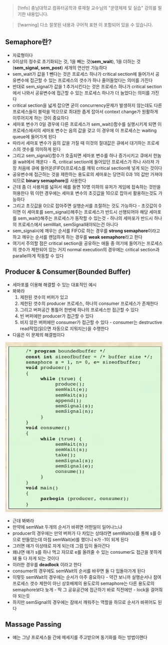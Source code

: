 > [!info] 충남대학교 컴퓨터공학과 류재철 교수님의 "운영체제 및 실습" 강의를 필기한 내용입니다.

> [!warning] 다소 잘못된 내용과 구어적 표현 이 포함되어 있을 수 있습니다.

## Semaphore란?

- 자료형이다
- 0이상의 정수로 초기화되는 것, 1을 빼는 것(**sem_wait**), 1을 더하는 것(**sem_signal, sem_post**) 세개의 연산만 가능하다
- sem_wait가 값을 1 뺀다는 것은 프로세스 하나가 critical section에 들어가서 공유변수에 접근할 수 있는 프로세스의 갯수가 하나 줄어들었다는 의미를 가진다
- 반대로 sem_signal가 값을 1 추가시킨다는 것은 프로세스 하나가 critical section에서 나와서 공유변수에 접근할 수 있는 프로세스 하나가 더 늘었다는 의미를 가진다
- critical section을 넓게 잡으면 굳이 concurrency문제가 발생하지 않는데도 다른 프로세스들이 블락을 먹으므로 최대한 좁게 잡아서 context change가 원활하게 이루어지게 하는 것이 중요하다
- 세마포 변수가 0일 경우에 다른 프로세스가 sem_wait()함수를 실행시키게 되면 이 프로세스에서의 세마포 변수는 음의 값을 갖고 이 경우에 이 프로세스는 waiting queue에 들어가게 된다
- 따라서 세마포 변수가 음의 값을 가질 때 이것의 절대값은 큐에서 대기하는 프로세스의 갯수를 의미하게 된다
- 그리고 sem_signal()함수가 호출되면 세마포 변수를 하나 증가시키고 큐에서 한놈을 wait에서 깨운다 - 즉, critical section에 들어있던 프로세스가 하나 사라져 가장 처음에 큐에 들어온(FIFO)프로세스를 깨워 critical section에 넣게 되는 것이다
- 공유변수에 접근하는 것을 제한하는 용도로의 세마포는 당연히 0과 1의 값만 가져야 되므로 **binary semaphore**를 사용한다
- 근데 좀 더 사용처를 넓혀서 예를 들면 10명 이하의 유저가 게임에 접속하는 것만을 허용한다 뭐 이런 경우에는 세마포 변수의 초깃값을 10으로 잡아서 활용하는것도 가능하다
- 그리고 초깃값을 0으로 잡아주면 실행순서를 조절하는 것도 가능하다 - 초깃값이 0이면 이 세마포를 sem_signal()해주는 프로세스가 반드시 선행되어야 해당 세마포를 sem_wait()해주는 프로세스가 동작할 수 있는것 - 하나의 세마포가 반드시 하나의 프로세스에서 semWait, semSignal돼야되는건 아니다
- sem_signal시에 깨우는 순서를 FIFO로 하는 경우를 **strong semaphore**이라고 하고 깨우는 순서를 랜덤하게 하는 경우를 **weak semaphore**라고 한다
- 여기서 주의할 점은 critical section을 공유하는 애들 중 여기에 들어가는 프로세스의 갯수가 제한되어 있는 거지 normal execution의 경우에는 critical section과 parallel하게 작동할 수 있다

## Producer & Consumer(Bounded Buffer)

- 세마포를 이용해 해결할 수 있는 대표적인 예시
- 봐봐라
	1. 제한된 갯수의 버퍼가 있고
	2. 제한된 갯수의 producer 프로세스, 하나의 consumer 프로세스가 존재한다
	3. 그리고 버퍼공간 통틀어 한번에 하나의 프로세스만 접근할 수 있다
	4. 빈 버퍼에만 producer가 접근할 수 있다
	5. 비지 않은 버퍼에만 consumer가 접근할 수 있다 - consumer는 destructive read작업(읽으면 자동으로 지워지는)을 수행한다
- 다음은 이 문제의 해결법이다

![%E1%84%8B%E1%85%B5%E1%84%85%E1%85%A9%E1%86%AB05%20-%20Semaphore%204a670ca98a3a4d26a2268dc25770479b/image1.png](gardens/os/originals/os.spring.2021.cse.cnu.ac.kr/images/5/image1.png)

- 근데 봐봐라
- 만약에 semWait 두개의 순서가 바뀌면 어떤일이 일어나느냐
- producer의 경우에는 만약 버퍼가 다 차있는 상태라면 semWait(s)를 통해 s를 0으로 만들었는데 마침 semWait(e)를 했더니 e가 -1이 되게 된다
- 그러면 얘가 이상태로 자게 되는데 그럼 입이 돌아간다
- 왜냐면 얘가 s를 하나 먹고 자므로 e를 올려줄 수 있는 consumer도 접근을 못하게 돼 둘 다 자게 되는 것이다
- 이러한 경우를 **deadlock** 이라고 한다
- consumer의 경우에도 semWait의 순서를 바꾸면 둘 다 입돌아가게 된다
- 이렇듯 semWait의 경우에는 순서가 아주 중요하다 - 약간 보니까 실행순서나 참여 프로세스 갯수 제한이 아닌 상호배제의 용도로의 semaphore는 다른 용도로의 semaphore보다 늦게 - 딱 그 공유공간에 접근하기 바로 직전에만 - lock을 걸어줘야 되는듯
- 하지만 semSignal의 경우에는 잠에서 깨워주는 역할을 하므로 순서가 바뀌어도 된다

## Massage Passing

- 얘는 그냥 프로세스들 간에 메세지를 주고받으며 동기화를 하는 방법이랜다